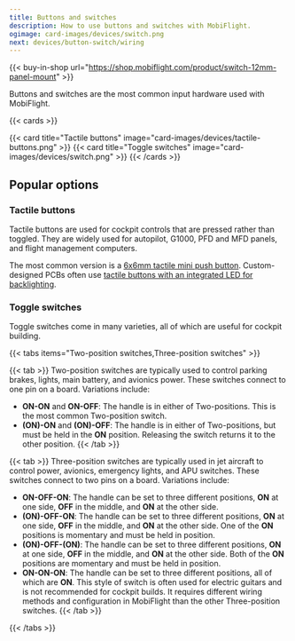 ```yaml
---
title: Buttons and switches
description: How to use buttons and switches with MobiFlight.
ogimage: card-images/devices/switch.png
next: devices/button-switch/wiring
---
```


{{< buy-in-shop url="https://shop.mobiflight.com/product/switch-12mm-panel-mount" >}}

Buttons and switches are the most common input hardware used with MobiFlight.

{{< cards >}}

{{< card title="Tactile buttons" image="card-images/devices/tactile-buttons.png" >}}
{{< card title="Toggle switches" image="card-images/devices/switch.png" >}}
{{< /cards >}}

## Popular options

### Tactile buttons

Tactile buttons are used for cockpit controls that are pressed rather than toggled. They are widely used for autopilot, G1000, PFD and MFD panels, and flight management computers.

The most common version is a [6x6mm tactile mini push button](https://www.aliexpress.us/item/3256802301084670.html). Custom-designed PCBs often use [tactile buttons with an integrated LED for backlighting](https://www.aliexpress.us/item/3256802787412892.html).

### Toggle switches

Toggle switches come in many varieties, all of which are useful for cockpit building.

{{< tabs items="Two-position switches,Three-position switches" >}}

{{< tab >}}
Two-position switches are typically used to control parking brakes, lights, main battery, and avionics power. These switches connect to one pin on a board. Variations include:

- **ON-ON** and **ON-OFF**: The handle is in either of Two-positions. This is the most common Two-position switch.
- **(ON)-ON** and **(ON)-OFF**: The handle is in either of Two-positions, but must be held in the **ON** position. Releasing the switch returns it to the other position.
  {{< /tab >}}

{{< tab >}}
Three-position switches are typically used in jet aircraft to control power, avionics, emergency lights, and APU switches. These switches connect to two pins on a board. Variations include:

- **ON-OFF-ON**: The handle can be set to three different positions, **ON** at one side, **OFF** in the middle, and **ON** at the other side.
- **(ON)-OFF-ON**: The handle can be set to three different positions, **ON** at one side, **OFF** in the middle, and **ON** at the other side. One of the **ON** positions is momentary and must be held in position.
- **(ON)-OFF-(ON)**: The handle can be set to three different positions, **ON** at one side, **OFF** in the middle, and **ON** at the other side. Both of the **ON** positions are momentary and must be held in position.
- **ON-ON-ON**: The handle can be set to three different positions, all of which are **ON**. This style of switch is often used for electric guitars and is not recommended for cockpit builds. It requires different wiring methods and configuration in MobiFlight than the other Three-position switches.
  {{< /tab >}}

{{< /tabs >}}
